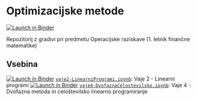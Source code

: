 # Optimizacijske metode

[![Launch in Binder](http://mybinder.org/badge.svg)](http://beta.mybinder.org/v2/gh/jaanos/optimizacijske-metode/master)

Repozitorij z gradivi pri predmetu Operacijske raziskave (1. letnik finančne matematike)

## Vsebina

[![Launch in Binder](http://mybinder.org/badge.svg)](http://beta.mybinder.org/v2/gh/jaanos/optimizacijske-metode/original?filepath=vaje2-LinearniProgrami.ipynb) [`vaje2-LinearniProgrami.ipynb`](vaje2-LinearniProgrami.ipynb): Vaje 2 - Linearni programi
[![Launch in Binder](http://mybinder.org/badge.svg)](http://beta.mybinder.org/v2/gh/jaanos/optimizacijske-metode/original?filepath=vaje4-DvofaznaCelostevilsko.ipynb) [`vaje4-DvofaznaCelostevilsko.ipynb`](vaje4-DvofaznaCelostevilsko.ipynb): Vaje 4 - Dvofazna metoda in celoštevilsko linearno programiranje
